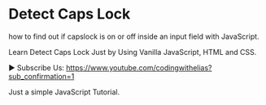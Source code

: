 # Detect Caps Lock
how to find out if capslock is on or off inside an input field with JavaScript. 

Learn Detect Caps Lock Just by Using Vanilla JavaScript, HTML and CSS. 


► Subscribe Us:
https://www.youtube.com/codingwithelias?sub_confirmation=1


Just a simple JavaScript Tutorial.
